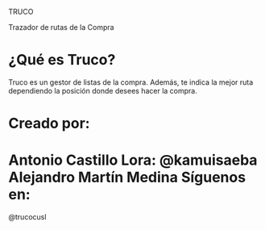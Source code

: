 TRUCO

Trazador de rutas de la Compra

¿Qué es Truco?
===============
Truco es un gestor de listas de la compra. Además, te indica la mejor ruta dependiendo la posición donde desees hacer la compra.


Creado por:
===============
Antonio Castillo Lora: @kamuisaeba
Alejandro Martín Medina
Síguenos en:
===============
@trucocusl

